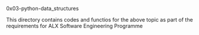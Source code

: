 0x03-python-data_structures

This directory contains codes and functios for the above topic as part of the requirements for ALX Software Engineering Programme
